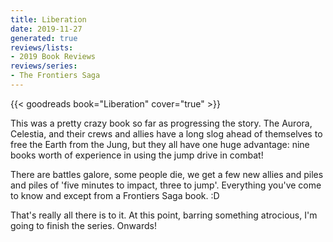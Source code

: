 ```yaml
---
title: Liberation
date: 2019-11-27
generated: true
reviews/lists:
- 2019 Book Reviews
reviews/series:
- The Frontiers Saga
---
```

{{< goodreads book="Liberation" cover="true" >}}

This was a pretty crazy book so far as progressing the story. The Aurora, Celestia, and their crews and allies have a long slog ahead of themselves to free the Earth from the Jung, but they all have one huge advantage: nine books worth of experience in using the jump drive in combat!  

There are battles galore, some people die, we get a few new allies and piles and piles of 'five minutes to impact, three to jump'. Everything you've come to know and except from a Frontiers Saga book. :D  

<!--more-->

That's really all there is to it. At this point, barring something atrocious, I'm going to finish the series. Onwards!


